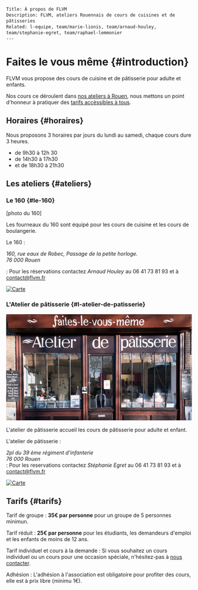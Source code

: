 	Title: À propos de FLVM
	Description: FLVM, ateliers Rouennais de cours de cuisines et de pâtisseries
	Related: l-equipe, team/marie-lionis, team/arnaud-houley, team/stephanie-egret, team/raphael-lemmonier
	---

# Faites le vous même {#introduction}

FLVM vous propose des cours de cuisine et de pâtisserie pour adulte et enfants.

Nos cours ce déroulent dans [nos ateliers à Rouen](informations#ateliers), nous mettons un point d'honneur à pratiquer des [tarifs accèssibles à tous](informations#tarifs).

## Horaires {#horaires}

Nous proposons 3 horaires par jours du lundi au samedi, chaque cours dure 3 heures.

 - de 9h30 à 12h 30
 - de 14h30 à 17h30
 - et de 18h30 à 21h30

## Les ateliers {#ateliers}

### Le 160 {#le-160}

[photo du 160]

Les fourneaux du 160 sont équipé pour les cours de cuisine et les cours de boulangerie.

Le 160
 : <address>
	160, rue eaux de Robec, Passage de la petite horloge.
	<br />
	76 000 Rouen
</address>

: Pour les réservations contactez *Arnaud Houley* au 06 41 73 81 93 et à <contact@flvm.fr>


[![Carte](https://maps.googleapis.com/maps/api/staticmap?size=600x300&zoom=16&center=49.441712,1.098884&markers=color:blue|49.441712,1.098884)](https://www.google.fr/maps/place/160+Rue+Eau+de+Robec,+76000+Rouen/@49.4415101,1.0988835,17z/data=!3m1!4b1!4m2!3m1!1s0x47e0ddd562561ac5:0x10270a15c9d5e977)

### L'Atelier de pâtisserie {#l-atelier-de-patisserie}

![photo de l'atelier de pâtisserie](images/informations/l-atelier-de-patisserie.jpg)

L'atelier de pâtisserie accueil les cours de pâtisserie pour adulte et enfant.

L'atelier de pâtisserie
 : <address>
	2pl du 39 ème régiment d'infanterie 
	<br />
	76 000 Rouen
	</address>
 : Pour les reservations contactez *Stéphanie Egret* au 06 41 73 81 93 et à <contact@flvm.fr>

[![Carte](https://maps.googleapis.com/maps/api/staticmap?size=600x300&zoom=16&center=49.440854,1.103050&markers=color:blue|49.440854,1.103050)](https://www.google.fr/maps/place/Faites-Le+Vous-M%C3%AAme+-+Atelier+de+p%C3%A2tisserie/@49.4406801,1.1008133,17z/data=!4m7!1m4!3m3!1s0x47e0dc2bb55e0a75:0x86a03c89a2500d8b!2sFaites-Le+Vous-M%C3%AAme+-+Atelier+de+p%C3%A2tisserie!3b1!3m1!1s0x47e0dc2bb55e0a75:0x86a03c89a2500d8b)

## Tarifs {#tarifs}

Tarif de groupe
: **35€ par personne** pour un groupe de 5 personnes minimun.

Tarif réduit
: **25€ par personne** pour les étudiants, les demandeurs d'emploi et les enfants de moins de 12 ans.

Tarif individuel et cours à la demande
: Si vous souhaitez un cours individuel ou un cours pour une occasion spéciale, n'hésitez-pas à [nous contacter](lien-vers-contact).

Adhésion
: L'adhésion à l'association est obligatoire pour profiter des cours, elle est à prix libre (minimu 1€).
